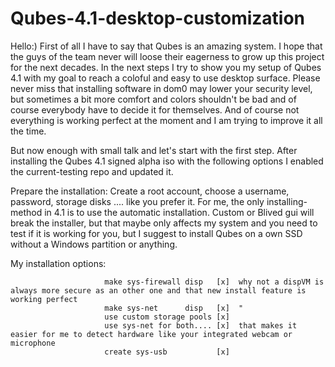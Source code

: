 # Qubes-4.1-desktop-customization
Hello:)
First of all I have to say that Qubes is an amazing system. I hope that the guys of the team never will loose their eagerness to grow up this project for the next decades.
In the next steps I try to show you my setup of Qubes 4.1 with my goal to reach a coloful and easy to use desktop surface. Please never miss that installing software in dom0 may lower your security level, but sometimes a bit more comfort and colors shouldn't be bad and of course everybody have to decide it for themselves. And of course not everything is working perfect at the moment and I am trying to improve it all the time.

But now enough with small talk and let's start with the first step.
After installing the Qubes 4.1 signed alpha iso with the following options I enabled the current-testing repo and updated it.

   Prepare the installation: Create a root account, choose a username, password, storage disks .... like you prefer it.
    For me, the only installing-method in 4.1 is to use the automatic installation. Custom or Blived gui will break the installer, but that maybe only affects my system and you need to test if it is working for you, but I suggest to install Qubes on a own SSD without a Windows partition or anything.
   
My installation options:

                         make sys-firewall disp   [x]  why not a dispVM is always more secure as an other one and that new install feature is working perfect
                         make sys-net      disp   [x]  "
                         use custom storage pools [x]  
                         use sys-net for both.... [x]  that makes it easier for me to detect hardware like your integrated webcam or microphone
                         create sys-usb           [x]
                         
                         
                         
                        

